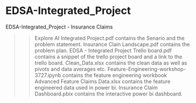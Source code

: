 # EDSA-Integrated_Project
EDSA-Integrated_Project  - Insurance Claims
>> Explore AI Integrated Project.pdf contains the Senario and the problem statement.
>> Insurance Clain Landscape.pdf contains the problem plan.
>> EDSA - Integrated Project Trello board.pdf contains a snippet of the trello project board and a link to the trello board.
>> Clean_Data.xlsx contains the clean data as well as pivots and data averages etc.
>> Feature-Engineering-workshop-3727.ipynb contains the feature engineering workbook
>> Advanced Feature Claims Data.xlsx  contains the feature engineered data used in power bi.
>> Insurance Claim Dashboard.pbix contains the interactive power bi dashboard.
